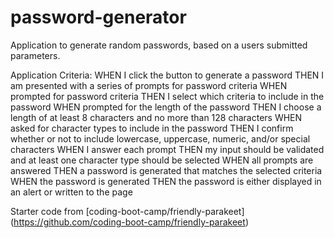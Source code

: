 # password-generator
Application to generate random passwords, based on a users submitted parameters.

Application Criteria:
WHEN I click the button to generate a password
    THEN I am presented with a series of prompts for password criteria
WHEN prompted for password criteria
    THEN I select which criteria to include in the password
WHEN prompted for the length of the password
    THEN I choose a length of at least 8 characters and no more than 128 characters
WHEN asked for character types to include in the password
    THEN I confirm whether or not to include lowercase, uppercase, numeric, and/or special characters
WHEN I answer each prompt
    THEN my input should be validated and at least one character type should be selected
WHEN all prompts are answered
    THEN a password is generated that matches the selected criteria
WHEN the password is generated
    THEN the password is either displayed in an alert or written to the page



Starter code from [coding-boot-camp/friendly-parakeet] (https://github.com/coding-boot-camp/friendly-parakeet)
